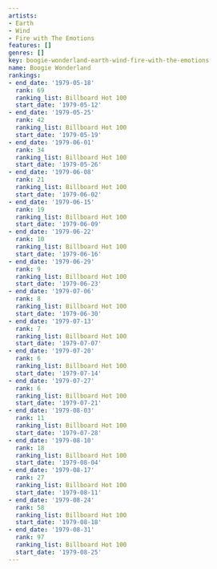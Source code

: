```yaml
---
artists:
- Earth
- Wind
- Fire with The Emotions
features: []
genres: []
key: boogie-wonderland-earth-wind-fire-with-the-emotions
name: Boogie Wonderland
rankings:
- end_date: '1979-05-18'
  rank: 69
  ranking_list: Billboard Hot 100
  start_date: '1979-05-12'
- end_date: '1979-05-25'
  rank: 42
  ranking_list: Billboard Hot 100
  start_date: '1979-05-19'
- end_date: '1979-06-01'
  rank: 34
  ranking_list: Billboard Hot 100
  start_date: '1979-05-26'
- end_date: '1979-06-08'
  rank: 21
  ranking_list: Billboard Hot 100
  start_date: '1979-06-02'
- end_date: '1979-06-15'
  rank: 19
  ranking_list: Billboard Hot 100
  start_date: '1979-06-09'
- end_date: '1979-06-22'
  rank: 10
  ranking_list: Billboard Hot 100
  start_date: '1979-06-16'
- end_date: '1979-06-29'
  rank: 9
  ranking_list: Billboard Hot 100
  start_date: '1979-06-23'
- end_date: '1979-07-06'
  rank: 8
  ranking_list: Billboard Hot 100
  start_date: '1979-06-30'
- end_date: '1979-07-13'
  rank: 7
  ranking_list: Billboard Hot 100
  start_date: '1979-07-07'
- end_date: '1979-07-20'
  rank: 6
  ranking_list: Billboard Hot 100
  start_date: '1979-07-14'
- end_date: '1979-07-27'
  rank: 6
  ranking_list: Billboard Hot 100
  start_date: '1979-07-21'
- end_date: '1979-08-03'
  rank: 11
  ranking_list: Billboard Hot 100
  start_date: '1979-07-28'
- end_date: '1979-08-10'
  rank: 18
  ranking_list: Billboard Hot 100
  start_date: '1979-08-04'
- end_date: '1979-08-17'
  rank: 27
  ranking_list: Billboard Hot 100
  start_date: '1979-08-11'
- end_date: '1979-08-24'
  rank: 58
  ranking_list: Billboard Hot 100
  start_date: '1979-08-18'
- end_date: '1979-08-31'
  rank: 97
  ranking_list: Billboard Hot 100
  start_date: '1979-08-25'
---
```


